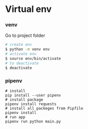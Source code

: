 # Virtual env

### venv

Go to project folder

```bash
# create env
$ python -m venv env
# activate env
$ source env/bin/activate
# to deactivate
$ deactivate
```

### pipenv

```
# install
pip install --user pipenv
# install package
pipenv install requests
# install all packeges from Pipfile
pipenv install
# run app
pipenv run python main.py
```

